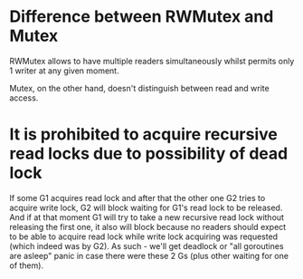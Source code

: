 # Difference between RWMutex and Mutex
RWMutex allows to have multiple readers simultaneously whilst permits only 1 writer at any given moment.

Mutex, on the other hand, doesn't distinguish between read and write access.

# It is prohibited to acquire recursive read locks due to possibility of dead lock
If some G1 acquires read lock and after that the other one G2 tries to acquire write lock,
G2 will block waiting for G1's read lock to be released. And if at that moment G1 will try to take a new recursive read lock
without releasing the first one, it also will block because no readers should expect to be able to acquire read lock while
write lock acquiring was requested (which indeed was by G2). As such - we'll get deadlock or "all goroutines are asleep" panic in case there were these 2 Gs (plus other waiting for one of them).
